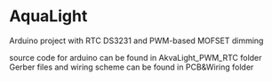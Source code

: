 # AquaLight
Arduino project with RTC DS3231 and PWM-based MOFSET dimming

source code for arduino can be found in AkvaLight_PWM_RTC folder
Gerber files and wiring scheme can be found in PCB&Wiring folder
